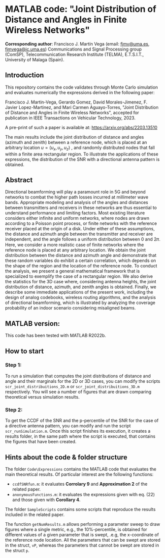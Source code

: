 # MATLAB code: "Joint Distribution of Distance and Angles in Finite Wireless Networks"
**Corresponding author**: Francisco J. Martín Vega (email: fjmv@uma.es, fjmvega@ic.uma.es)
Communications and Signal Processing group (ComSP),  Telecommunication Research Institute (TELMA), E.T.S.I.T., University of Malaga (Spain).

## Introduction
This repository contains the code validates through Monte Carlo simulation and evaluates numerically the expressions derived in the following paper:

Francisco J. Martin-Vega, Gerardo Gomez, David Morales-Jimenez, F. Javier Lopez-Martinez, and Mari Carmen Aguayo-Torres, "Joint  Distribution of Distance and Angles in Finite Wireless Networks", accepted for publication in IEEE Transactions on Vehicular Technology, 2023.

A pre-print of such a paper is available at:
https://arxiv.org/abs/2203.13510

The main results include the joint distribution of distance and angles (azimuth and zenith) between a reference node, which is placed at an arbitrary location $u=(u_x,u_y,u_z)$ ,  and randomly distributed nodes that fall within a finite area rectangular region. To illustrate the applications of these expressions, the distribution of the SNR with a directional antenna pattern is obtained. 

## Abstract
Directional beamforming will play a paramount role in 5G and beyond networks to combat the higher path losses incurred at millimeter wave bands. Appropriate modeling and analysis of the angles and distances between transmitters and receivers in these networks are thus essential to understand performance and limiting factors. Most existing literature considers either infinite and uniform networks, where nodes are drawn according to a Poisson point process, or finite networks with the reference receiver placed at the origin of a disk. Under either of these assumptions, the distance and azimuth angle between the transmitter and receiver are independent, and the angle follows a uniform distribution between 0 and 2𝜋. Here, we consider a more realistic case of finite networks where the reference node is placed at any arbitrary location. We obtain the joint distribution between the distance and azimuth angle and demonstrate that these random variables do exhibit a certain correlation, which depends on the shape of the region and the location of the reference node. To conduct the analysis, we present a general mathematical framework that is specialized to exemplify the case of a rectangular region. We also derive the statistics for the 3D case where, considering antenna heights, the joint distribution of distance, azimuth, and zenith angles is obtained. Finally, we describe some immediate applications of the present work, including the design of analog codebooks, wireless routing algorithms, and the analysis of directional beamforming, which is illustrated by analyzing the coverage probability of an indoor scenario considering misaligned beams.

## MATLAB version:
This code has been tested with MATLAB R2022b.

## How to start
### Step 1:
To run a simulation that computes the joint distributions of distance and angle and their marginals for the 2D or 3D cases, you can modify the scripts `scr_joint_distribuitions_2D.m` or `scr_joint_distribuitions_3D.m` respectively.  You will see a number of figures that are drawn comparing theoretical versus simulation results. 
### Step 2:
To get the CCDF of the SNR and the p-percentile of the SNR for the case of a directive antenna pattern, you can modify and run the script `scr_runSimulation.m`. Once this script finishes its execution, it creates a results folder, in the same path where the script is executed, that contains the figures that have been created. 

## Hints about the code & folder structure
The folder `Code\Expressions` contains the MATLAB code that evaluates the main theoretical results. Of particular interest are the following functions: 
- `ccdfSNRfun.m`: it evaluates **Corrolary 9** and **Approximation 2** of the related paper.
- `anonymousFunctions.m`: it evaluates the expressions given with eq. (22) and those given with **Corollary 4**.

The folder `SampleScripts` contains some scripts that reproduce the results included in the related paper. 

The function `getNumResults.m` allows performing a parameter sweep to draw figures where a single metric, e.g., the 10%-percentile, is obtained for different values of a given parameter that is swept, .e.g, the x-coordinate of the reference node location. All the parameters that can be swept are stored in the struct, `vP`, whereas the parameters that cannot be swept are stored in the struct `p`. 